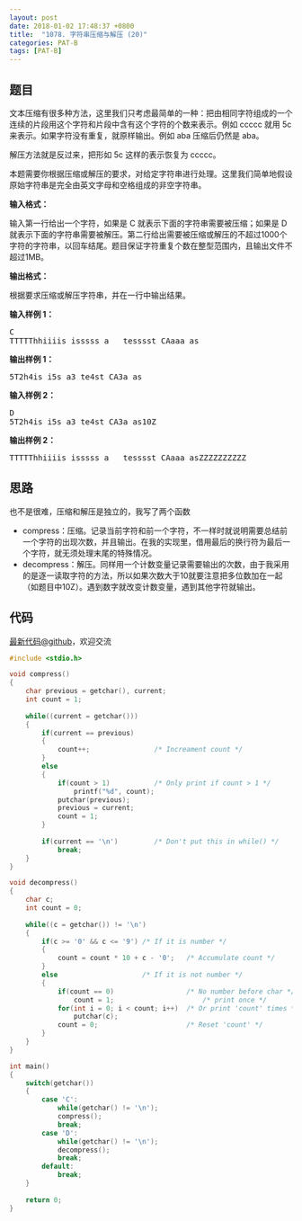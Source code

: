 ```yaml
---
layout: post
date: 2018-01-02 17:48:37 +0800
title:  "1078. 字符串压缩与解压 (20)"
categories: PAT-B
tags: [PAT-B]
---
```


## 题目

<div id="problemContent">
<p>文本压缩有很多种方法，这里我们只考虑最简单的一种：把由相同字符组成的一个连续的片段用这个字符和片段中含有这个字符的个数来表示。例如 ccccc 就用 5c 来表示。如果字符没有重复，就原样输出。例如 aba 压缩后仍然是 aba。
</p>
<p>
解压方法就是反过来，把形如 5c 这样的表示恢复为 ccccc。
</p>
<p>
本题需要你根据压缩或解压的要求，对给定字符串进行处理。这里我们简单地假设原始字符串是完全由英文字母和空格组成的非空字符串。
</p>
<p><b>
输入格式：
</b></p>
<p>
输入第一行给出一个字符，如果是 C 就表示下面的字符串需要被压缩；如果是 D 就表示下面的字符串需要被解压。第二行给出需要被压缩或解压的不超过1000个字符的字符串，以回车结尾。题目保证字符重复个数在整型范围内，且输出文件不超过1MB。
</p>
<p><b>
输出格式：
</b></p>
<p>
根据要求压缩或解压字符串，并在一行中输出结果。
</p>
<b>输入样例 1：</b><pre>
C
TTTTThhiiiis isssss a   tesssst CAaaa as
</pre>
<b>输出样例 1：</b><pre>
5T2h4is i5s a3 te4st CA3a as
</pre>
<b>输入样例 2：</b><pre>
D
5T2h4is i5s a3 te4st CA3a as10Z
</pre>
<b>输出样例 2：</b><pre>
TTTTThhiiiis isssss a   tesssst CAaaa asZZZZZZZZZZ
</pre>
</div>

## 思路

也不是很难，压缩和解压是独立的，我写了两个函数

- compress：压缩。记录当前字符和前一个字符，不一样时就说明需要总结前一个字符的出现次数，并且输出。在我的实现里，借用最后的换行符为最后一个字符，就无须处理末尾的特殊情况。
- decompress：解压。同样用一个计数变量记录需要输出的次数，由于我采用的是逐一读取字符的方法，所以如果次数大于10就要注意把多位数加在一起（如题目中10Z）。遇到数字就改变计数变量，遇到其他字符就输出。

## 代码

[最新代码@github](https://github.com/OliverLew/PAT/blob/master/PATBasic/1078.c)，欢迎交流
```c
#include <stdio.h>

void compress()
{
    char previous = getchar(), current;
    int count = 1;
    
    while((current = getchar()))
    {
        if(current == previous)
        {
            count++;                /* Increament count */
        }
        else
        {
            if(count > 1)           /* Only print if count > 1 */
                printf("%d", count);
            putchar(previous);
            previous = current;
            count = 1;
        }
        
        if(current == '\n')         /* Don't put this in while() */
            break;
    }
}

void decompress()
{
    char c;
    int count = 0;
    
    while((c = getchar()) != '\n')
    {
        if(c >= '0' && c <= '9') /* If it is number */
        {
            count = count * 10 + c - '0';   /* Accumulate count */
        }
        else                     /* If it is not number */
        {
            if(count == 0)                  /* No number before char */
                count = 1;                      /* print once */
            for(int i = 0; i < count; i++)  /* Or print 'count' times */
                putchar(c);
            count = 0;                      /* Reset 'count' */
        }
    }
}

int main()
{
    switch(getchar())
    {
        case 'C':
            while(getchar() != '\n');
            compress();
            break;
        case 'D':
            while(getchar() != '\n');
            decompress();
            break;
        default:
            break;
    }
    
    return 0;
}

```